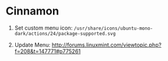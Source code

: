# Cinnamon

1. Set custom menu icon: `/usr/share/icons/ubuntu-mono-dark/actions/24/package-supported.svg`

2. Update Menu: http://forums.linuxmint.com/viewtopic.php?f=208&t=147771#p775261
